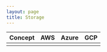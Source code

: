 ```yaml
---
layout: page
title: Storage
---
```


| Concept | AWS | Azure | GCP |
|-------|--------|---------|--------|
|||||
